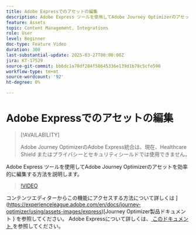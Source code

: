 ```yaml
---
title: Adobe Expressでのアセットの編集
description: Adobe Express ツールを使用してAdobe Journey Optimizerのアセットを効率的に編集する方法を説明します。
feature: Assets
topic: Content Management, Integrations
role: User
level: Beginner
doc-type: Feature Video
duration: 300
last-substantial-update: 2025-03-27T00:00:00Z
jira: KT-17529
source-git-commit: bb6dc1a70df284f58645336e139d1b78c5cfe590
workflow-type: tm+mt
source-wordcount: '92'
ht-degree: 0%

---
```



# Adobe Expressでのアセットの編集

>[!AVAILABILITY]
>
>Adobe Journey OptimizerのAdobe Express統合は、現在、Healthcare Shield またはプライバシーとセキュリティシールドでは使用できません。

Adobe Express ツールを使用してAdobe Journey Optimizerのアセットを効率的に編集する方法を説明します。

>[!VIDEO](https://video.tv.adobe.com/v/3455523/?learn=on&enablevpops)

コンテンツエディターからこの機能にアクセスする方法について詳しくは ](https://experienceleague.adobe.com/en/docs/journey-optimizer/using/assets-images/express)[Journey Optimizer製品ドキュメント } を参照してください。 Adobe Expressについて詳しくは、[ このドキュメント ](https://helpx.adobe.com/express/user-guide.html) を参照してください。
